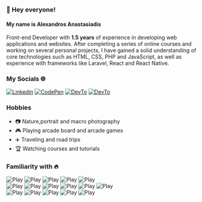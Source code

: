 ### 👋 Hey everyone!

#### My name is Alexandros Anastasiadis
Front-end Developer with **1.5 years** of experience in developing web applications and websites. After completing a series of online courses and working on several personal projects, I have gained a solid understanding of core technologies such as HTML, CSS, PHP and JavaScript, as well as experience with frameworks like Laravel, React and React Native.
 
 
 ### My Socials 🌐

[![Linkedin](https://img.shields.io/badge/LinkedIn-505968?logo=linkedin&logoColor=fff&style=flat)](https://linkedin.com/in/anastasagr) [![CodePen](https://img.shields.io/badge/CodePen-505968?logo=codepen&logoColor=fff&style=flat)](https://codepen.io/anastasagr) [![DevTo](https://img.shields.io/badge/DEV-505968?logo=dev.to&logoColor=fff&style=flat)](https://dev.to/anastasagr) [![DevTo](https://img.shields.io/badge/Whatsapp-505968?logo=whatsapp&logoColor=fff&style=flat)](	https://wa.me/306980004893)

### Hobbies 
- 📷 Nature,portrait and macro photography
- 🎮 Playing arcade board and arcade games
- ✈️ Traveling and road trips
- 🏆 Watching courses and tutorials


### Familiarity with 🔥
![Play](https://img.shields.io/badge/TypeScript-505968?logo=typescript&logoColor=fff&style=flat)
![Play](https://img.shields.io/badge/React.js-505968?logo=react&logoColor=fff&style=flat)
![Play](https://img.shields.io/badge/Less-505968?logo=less&logoColor=fff&style=flat)
![Play](https://img.shields.io/badge/Alpine.js-505968?logo=alpine.js&logoColor=fff&style=flat)
![Play](https://img.shields.io/badge/Tailwind-505968?logo=tailwindcss&logoColor=fff&style=flat)<br/>
![Play](https://img.shields.io/badge/Lua-505968?logo=lua&logoColor=fff&style=flat)
![Play](https://img.shields.io/badge/MySQL-505968?logo=mysql&logoColor=fff&style=flat)
![Play](https://img.shields.io/badge/Socket.io-505968?logo=socket.io&logoColor=fff&style=flat)
![Play](https://img.shields.io/badge/PHP-505968?logo=php&logoColor=fff&style=flat)
![Play](https://img.shields.io/badge/Docker-505968?logo=docker&logoColor=fff&style=flat)
![Play](https://img.shields.io/badge/Git-505968?logo=git&logoColor=fff&style=flat)<br/>
![Play](https://img.shields.io/badge/WordPress-505968?logo=wordpress&logoColor=fff&style=flat)
![Play](https://img.shields.io/badge/Apache2-505968?logo=apache&logoColor=fff&style=flat)
![Play](https://img.shields.io/badge/Linux-505968?logo=linux&logoColor=fff&style=flat)
![Play](https://img.shields.io/badge/Markdown-505968?logo=markdown&logoColor=fff&style=flat)
![Play](https://img.shields.io/badge/Astro-505968?logo=astro&logoColor=fff&style=flat)
